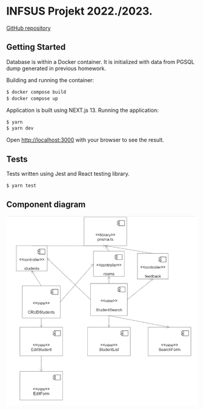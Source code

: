 # INFSUS Projekt 2022./2023.

[GitHub repository](https://github.com/jerzabek/infsus)

## Getting Started

Database is within a Docker container. It is initialized with data from PGSQL dump generated in previous homework.

Building and running the container:

```bash
$ docker compose build
$ docker compose up
```

Application is built using NEXT.js 13.
Running the application:

```bash
$ yarn
$ yarn dev
```

Open [http://localhost:3000](http://localhost:3000) with your browser to see the result.

## Tests

Tests written using Jest and React testing library.

```bash
$ yarn test
```

## Component diagram

![Component diagram](./dijagram%20komponenti.png)
